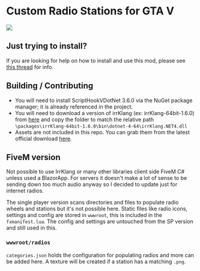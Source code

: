 # Custom Radio Stations for GTA V

![](https://cdn.discordapp.com/attachments/522091797216755712/539716314806222878/Grand_Theft_Auto_V_Screenshot_2019.01.29_-_08.57.21.32.png)

## Just trying to install?
If you are looking for help on how to install and use this mod, please see [this thread](https://forums.gta5-mods.com/topic/22729/script-wip-custom-radio-stations-more-radio-wheels-configurable-tracklists-and-more) for info.

## Building / Contributing

* You will need to install ScriptHookVDotNet 3.6.0 via the NuGet package manager; it is already referenced in the project.
* You will need to download a version of irrKlang (ex: irrKlang-64bit-1.6.0) from [here](https://www.ambiera.com/irrklang/downloads.html) and copy the folder to match the relative path `\packages\irrKlang-64bit-1.6.0\bin\dotnet-4-64\irrKlang.NET4.dll`
* Assets are not included in this repo. You can grab them from the latest official download [here](https://www.gta5-mods.com/scripts/custom-radio-stations-net#description_tab).

## FiveM version

Not possible to use IrrKlang or many other libraries client side FiveM C# unless used a BlazorApp.
For servers it doesn't make a lot of sense to be sending down too much audio anyway so I decided to update just for internet radios.

The single player version scans directories and files to populate radio wheels and stations but it's not possible here.
Static files like radio icons, settings and config are stored in `wwwroot`, this is included in the `fxmanifest.lua`.
The config and settings are untouched from the SP version and still used in this.

### `wwwroot/radios`
`categories.json` holds the configuration for populating radios and more can be added here.
A texture will be created if a station has a matching `.png`.